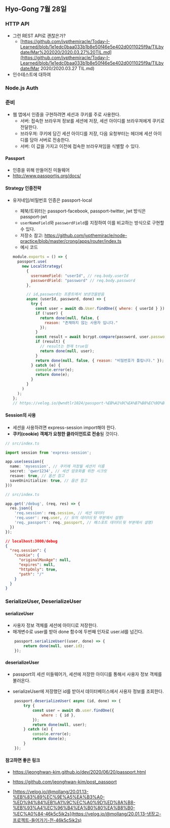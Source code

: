 ## Hyo-Gong 7월 28일

### HTTP API

* 그런 REST API로 괜찮은가?
  * [https://github.com/jypthemiracle/Today-I-Learned/blob/1e1edc0baa033b1b8e50f46e5e402d0011025f9a/TILbydate/Mar%202020/2020.03.27%20TIL.md](https://github.com/jypthemiracle/Today-I-Learned/blob/1e1edc0baa033b1b8e50f46e5e402d0011025f9a/TILbydate/Mar 2020/2020.03.27 TIL.md)
* 인수테스트에 대하여

### Node.js Auth

### 준비

* 웹 앱에서 인증을 구현하려면 세션과 쿠키를 주로 사용한다.
  * 서버: 접속한 브라우져 정보를 세션에 저장, 세션 아이디를 브라우져에게 쿠키로 전달한다.
  * 브라우져: 쿠키에 담긴 세션 아이디를 저장, 다음 요청부터는 헤더에 세션 아이디를 담아 서버로 전송한다.
  * 서버: 이 값을 가지고 이전에 접속한 브라우져임을 식별할 수 있다.

#### Passport

* 인증을 위해 만들어진 미들웨어
* http://www.passportjs.org/docs/

#### Strategy 인증전략

* 유저네임/비밀번호 인증은 passport-local

  * 페북/트위터는 passport-facebook, passport-twitter, jwt 방식은 passport-jwt
  * ```userNameField```와 ```passwordField```를 지정하여 이를 비교하는 방식으로 구현할 수 있다.
  * 저장소 참고: https://github.com/jypthemiracle/node-practice/blob/master/crong/apps/router/index.ts
  * 예시 코드

  ```javascript
  module.exports = () => {
    passport.use(
      new LocalStrategy(
        {
          usernameField: "userId", // req.body.userId
          passwordField: "password" // req.body.password
        },
  
        // id,password는 프론트에서 보낸것을받음
        async (userId, password, done) => {
          try {
            const user = await db.User.findOne({ where: { userId } });
            if (!user) {
              return done(null, false, {
                reason: "존재하지 않는 사용자 입니다."
              });
            }
            const result = await bcrypt.compare(password, user.password);
            if (result) {
              // result는 현재 true임
              return done(null, user);
            }
            return done(null, false, { reason: "비밀번호가 틀립니다." }); //else 문.
          } catch (e) {
            console.error(e);
            return done(e);
          }
        }
      )
    );
  };
  // https://velog.io/@wndtlr1024/passport-%EB%A1%9C%EA%B7%B8%EC%9D%B8-%EC%A0%84%EB%9E%B5
  ```

#### Session의 사용

* 세션을 사용하려면 express-session import해야 한다.
* **쿠키(cookie) 객체가 요청한 클라이언트로 전송**될 것이다.

```typescript
// src/index.ts

import session from 'express-session';

app.use(session({
  name: 'mysession', // 쿠키에 저장될 세션키 이름
  secret: 'qwer1234', // 세션 암호화를 위한 시크릿 
  resave: true, // 옵션 참고
  saveUninitialize: true, // 옵션 참고 
}))
```

```typescript
// src/index.ts

app.get('/debug', (req, res) => {
  res.json({
    'req.session': req.session, // 세션 데이터
    'req.user': req.user, // 유저 데이터(뒷 부분에서 설명)
    'req._passport': req._passport, // 패스포트 데이터(뒷 부분에서 설명)
  })
});
```

```json
// localhost:3000/debug
{
  "req.session": {
    "cookie": {
      "originalMaxAge": null,
      "expires": null,
      "httpOnly": true,
      "path": "/"
    }
  }
}
```

### SerializeUser, DeserializeUser

#### serializeUser

* 사용자 정보 객체를 세션에 아이디로 저장한다.
* 매개변수로 user를 받아 done 함수에 두번째 인자로 user.id를 넘긴다.

```javascript
    passport.serializeUser((user, done) => {
        return done(null, user.id);
    });
```

#### deserializeUser

* passport의 세션 미들웨어가, 세션에 저장한 아이디를 통해서 사용자 정보 객체를 불러온다.

* serializeUser에 저장했던 id를 받아서 데이터베이스에서 사용자 정보를 조회한다.

```javascript
    passport.deserializeUser( async (id, done) => {
        try {
            const user = await db.user.findOne({
                where : { id },
            });
            return done(null, user);
        } catch (e) {
            console.error(e);
            return done(e);
        }
    });
```

#### 참고하면 좋은 링크

* https://jeonghwan-kim.github.io/dev/2020/06/20/passport.html

* https://github.com/jeonghwan-kim/post_passport
* [https://velog.io/@mollang/20.01.13-%EB%83%89%EC%9E%A5%EA%B3%A0-%ED%94%84%EB%A1%9C%EC%A0%9D%ED%8A%B8-%EB%93%A4%EC%96%B4%EA%B0%80%EA%B8%B0-%EC%A0%84-46k5c5ik2s](https://velog.io/@mollang/20.01.13-냉장고-프로젝트-들어가기-전-46k5c5ik2s)